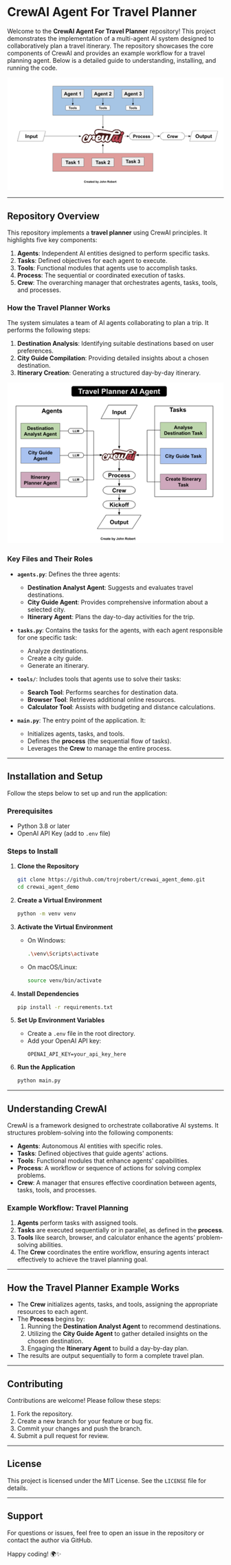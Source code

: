 # CrewAI Agent For Travel Planner

Welcome to the **CrewAI Agent For Travel Planner** repository! This project demonstrates the implementation of a multi-agent AI system designed to collaboratively plan a travel itinerary. The repository showcases the core components of CrewAI and provides an example workflow for a travel planning agent. Below is a detailed guide to understanding, installing, and running the code.

![Crew AI Architecture](/resources/crew_ai_arc.png)

---

## **Repository Overview**

This repository implements a **travel planner** using CrewAI principles. It highlights five key components:

1. **Agents**: Independent AI entities designed to perform specific tasks.
2. **Tasks**: Defined objectives for each agent to execute.
3. **Tools**: Functional modules that agents use to accomplish tasks.
4. **Process**: The sequential or coordinated execution of tasks.
5. **Crew**: The overarching manager that orchestrates agents, tasks, tools, and processes.

### **How the Travel Planner Works**

The system simulates a team of AI agents collaborating to plan a trip. It performs the following steps:
1. **Destination Analysis**: Identifying suitable destinations based on user preferences.
2. **City Guide Compilation**: Providing detailed insights about a chosen destination.
3. **Itinerary Creation**: Generating a structured day-by-day itinerary.


![Travel Planner Architecture](/resources/travel_planner_ai_agent.png)
### **Key Files and Their Roles**

- **`agents.py`**: Defines the three agents:
  - **Destination Analyst Agent**: Suggests and evaluates travel destinations.
  - **City Guide Agent**: Provides comprehensive information about a selected city.
  - **Itinerary Agent**: Plans the day-to-day activities for the trip.
  
- **`tasks.py`**: Contains the tasks for the agents, with each agent responsible for one specific task:
  - Analyze destinations.
  - Create a city guide.
  - Generate an itinerary.

- **`tools/`**: Includes tools that agents use to solve their tasks:
  - **Search Tool**: Performs searches for destination data.
  - **Browser Tool**: Retrieves additional online resources.
  - **Calculator Tool**: Assists with budgeting and distance calculations.

- **`main.py`**: The entry point of the application. It:
  - Initializes agents, tasks, and tools.
  - Defines the **process** (the sequential flow of tasks).
  - Leverages the **Crew** to manage the entire process.

---

## **Installation and Setup**

Follow the steps below to set up and run the application:

### **Prerequisites**
- Python 3.8 or later
- OpenAI API Key (add to `.env` file)

### **Steps to Install**

1. **Clone the Repository**
   ```bash
   git clone https://github.com/trojrobert/crewai_agent_demo.git
   cd crewai_agent_demo
   ```

2. **Create a Virtual Environment**
   ```bash
   python -m venv venv
   ```

3. **Activate the Virtual Environment**
   - On Windows:
     ```bash
     .\venv\Scripts\activate
     ```
   - On macOS/Linux:
     ```bash
     source venv/bin/activate
     ```

4. **Install Dependencies**
   ```bash
   pip install -r requirements.txt
   ```

5. **Set Up Environment Variables**
   - Create a `.env` file in the root directory.
   - Add your OpenAI API key:
     ```
     OPENAI_API_KEY=your_api_key_here
     ```

6. **Run the Application**
   ```bash
   python main.py
   ```

---

## **Understanding CrewAI**

CrewAI is a framework designed to orchestrate collaborative AI systems. It structures problem-solving into the following components:

- **Agents**: Autonomous AI entities with specific roles.
- **Tasks**: Defined objectives that guide agents' actions.
- **Tools**: Functional modules that enhance agents' capabilities.
- **Process**: A workflow or sequence of actions for solving complex problems.
- **Crew**: A manager that ensures effective coordination between agents, tasks, tools, and processes.

### **Example Workflow: Travel Planning**

1. **Agents** perform tasks with assigned tools.
2. **Tasks** are executed sequentially or in parallel, as defined in the **process**.
3. **Tools** like search, browser, and calculator enhance the agents’ problem-solving abilities.
4. The **Crew** coordinates the entire workflow, ensuring agents interact effectively to achieve the travel planning goal.

---

## **How the Travel Planner Example Works**

- The **Crew** initializes agents, tasks, and tools, assigning the appropriate resources to each agent.
- The **Process** begins by:
  1. Running the **Destination Analyst Agent** to recommend destinations.
  2. Utilizing the **City Guide Agent** to gather detailed insights on the chosen destination.
  3. Engaging the **Itinerary Agent** to build a day-by-day plan.
- The results are output sequentially to form a complete travel plan.

---

## **Contributing**

Contributions are welcome! Please follow these steps:

1. Fork the repository.
2. Create a new branch for your feature or bug fix.
3. Commit your changes and push the branch.
4. Submit a pull request for review.

---

## **License**

This project is licensed under the MIT License. See the `LICENSE` file for details.

---

## **Support**

For questions or issues, feel free to open an issue in the repository or contact the author via GitHub.

Happy coding! 🌍✨
